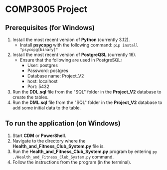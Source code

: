 # COMP3005 Project

## Prerequisites (for Windows)
1. Install the most recent version of **Python** (currently 3.12).
    - Install **psycopg** with the following command: `pip install "psycopg[binary]"`
2. Install the most recent version of **PostgreQSL** (currently 16).
    - Ensure that the following are used in PostgreSQL:
        - User: postgres
        - Password: postgres
        - Database name: Project_V2
        - host: localhost
        - Port: 5432
3. Run the **DDL.sql** file from the "SQL" folder in the **Project_V2** database to create the tables.
4. Run the **DML.sql** file from the "SQL" folder in the **Project_V2** database to add some initial data to the table.

## To run the application (on Windows)
1. Start **CDM** or **PowerShell**.
2. Navigate to the directory where the **Health_and_Fitness_Club_System.py** file is.
3. Run the **Health_and_Fitness_Club_System.py** program by entering `py ./Health_and_Fitness_Club_System.py` command.
4. Follow the instructions from the program (in the terminal).
